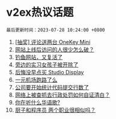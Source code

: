 # v2ex热议话题

`最后更新时间：2023-07-28 10:24:00 +0800`

1. [[抽奖] 评论送两台 OneKey Mini](https://www.v2ex.com/t/960398)
1. [网站上线后访问的人很少怎么破？](https://www.v2ex.com/t/960244)
1. [钓鱼网站，又复活了](https://www.v2ex.com/t/960178)
1. [旁边的实习女孩子被开除了](https://www.v2ex.com/t/960329)
1. [后悔没早点买 Studio Display](https://www.v2ex.com/t/960189)
1. [一元机场跑路了么](https://www.v2ex.com/t/960136)
1. [公司要开始统计代码提交行数了](https://www.v2ex.com/t/960400)
1. [网络上被查抓去行政处罚如何自证清白？](https://www.v2ex.com/t/960307)
1. [你在听什么华语歌?](https://www.v2ex.com/t/960245)
1. [厨子和程序员 两个职业很相似吗？](https://www.v2ex.com/t/960173)

